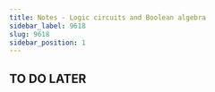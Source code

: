 ```yaml
---
title: Notes - Logic circuits and Boolean algebra
sidebar_label: 9618
slug: 9618
sidebar_position: 1
---
```


## TO DO LATER
